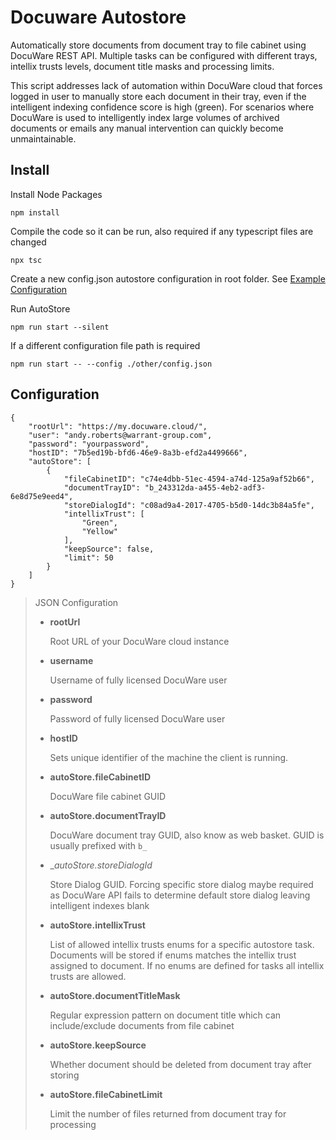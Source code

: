 # Docuware Autostore

Automatically store documents from document tray to file cabinet using DocuWare REST API. Multiple tasks can be configured with different trays, intellix trusts levels, document title masks and processing limits.

This script addresses lack of automation within DocuWare cloud that forces logged in user to manually store each document in their tray, even if the intelligent indexing confidence score is high (green). For scenarios where DocuWare is used to intelligently index large volumes of archived documents or emails any manual intervention can quickly become unmaintainable.

## Install

Install Node Packages

```
npm install
```

Compile the code so it can be run, also required if any typescript files are changed

```
npx tsc
```

Create a new config.json autostore configuration in root folder. See [Example Configuration](#configuration)

Run AutoStore

```
npm run start --silent
```

If a different configuration file path is required

```
npm run start -- --config ./other/config.json
```

## Configuration

```
{
    "rootUrl": "https://my.docuware.cloud/",
    "user": "andy.roberts@warrant-group.com",
    "password": "yourpassword",
    "hostID": "7b5ed19b-bfd6-46e9-8a3b-efd2a4499666",
    "autoStore": [
        {
            "fileCabinetID": "c74e4dbb-51ec-4594-a74d-125a9af52b66",
            "documentTrayID": "b_243312da-a455-4eb2-adf3-6e8d75e9eed4",
            "storeDialogId": "c08ad9a4-2017-4705-b5d0-14dc3b84a5fe",
            "intellixTrust": [
                "Green",
                "Yellow"
            ],
            "keepSource": false,
            "limit": 50
        }
    ]
}
```

> JSON Configuration
> 
> * __rootUrl__
> 
>     Root URL of your DocuWare cloud instance
> 
> * __username__
> 
>     Username of fully licensed DocuWare user
> 
> * __password__
> 
>    Password of fully licensed DocuWare user    
> 
> * __hostID__
> 
>     Sets unique identifier of the machine the client is running.
> 
> * __autoStore.fileCabinetID__
> 
>     DocuWare file cabinet GUID
> 
> * __autoStore.documentTrayID__
> 
>     DocuWare document tray GUID, also know as web basket. GUID is usually prefixed with `b_`
>
> * __autoStore.storeDialogId_
> 
>     Store Dialog GUID. Forcing specific store dialog maybe required as DocuWare API fails to determine default store dialog leaving intelligent indexes blank
> 
> * __autoStore.intellixTrust__    
> 
>    List of allowed intellix trusts enums for a specific autostore task. Documents will be stored if enums matches the intellix trust assigned to document. If no enums are defined for tasks all intellix trusts are allowed.
> 
> * __autoStore.documentTitleMask__    
> 
>     Regular expression pattern on document title which can include/exclude documents from file cabinet
> 
> * __autoStore.keepSource__    
> 
>     Whether document should be deleted from document tray after storing
> 
> * __autoStore.fileCabinetLimit__ 
> 
>     Limit the number of files returned from document tray for processing
